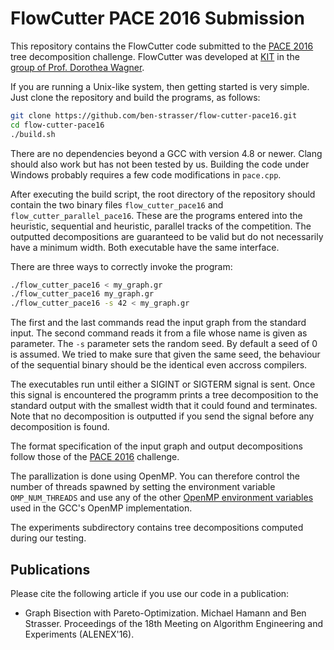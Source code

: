# FlowCutter PACE 2016 Submission

This repository contains the FlowCutter code submitted to the [PACE 2016](https://pacechallenge.wordpress.com/track-a-treewidth/) tree decomposition challenge. 
FlowCutter was developed at [KIT](https://www.kit.edu) in the [group of Prof. Dorothea Wagner](https://i11www.iti.kit.edu/).

If you are running a Unix-like system, then getting started is very simple. Just clone the repository and build the programs, as follows:

```bash
git clone https://github.com/ben-strasser/flow-cutter-pace16.git
cd flow-cutter-pace16
./build.sh
```

There are no dependencies beyond a GCC with version 4.8 or newer. Clang should also work but has not been tested by us. Building the code under Windows probably requires a few code modifications in `pace.cpp`.

After executing the build script, the root directory of the repository should contain the two binary files `flow_cutter_pace16` and `flow_cutter_parallel_pace16`. These are the programs entered into the heuristic, sequential and heuristic, parallel tracks of the competition. The outputted decompositions are guaranteed to be valid but do not necessarily have a minimum width. Both executable have the same interface. 

There are three ways to correctly invoke the program:

```bash
./flow_cutter_pace16 < my_graph.gr 
./flow_cutter_pace16 my_graph.gr
./flow_cutter_pace16 -s 42 < my_graph.gr
```

The first and the last commands read the input graph from the standard input. The second command reads it from a file whose name is given as parameter. The `-s` parameter sets the random seed. By default a seed of 0 is assumed. We tried to make sure that given the same seed, the behaviour of the sequential binary should be the identical even accross compilers.

The executables run until either a SIGINT or SIGTERM signal is sent. Once this signal is encountered the programm prints a tree decomposition to the standard output with the smallest width that it could found and terminates. Note that no decomposition is outputted if you send the signal before any decomposition is found.

The format specification of the input graph and output decompositions follow those of the [PACE 2016](https://pacechallenge.wordpress.com/track-a-treewidth/) challenge. 

The parallization is done using OpenMP. You can therefore control the number of threads spawned by setting the environment variable `OMP_NUM_THREADS` and use any of the other [OpenMP environment variables](https://gcc.gnu.org/onlinedocs/libgomp/Environment-Variables.html) used in the GCC's OpenMP implementation.

The experiments subdirectory contains tree decompositions computed during our testing.

## Publications

Please cite the following article if you use our code in a publication:

* Graph Bisection with Pareto-Optimization.
  Michael Hamann and Ben Strasser.
  Proceedings of the 18th Meeting on Algorithm Engineering and Experiments (ALENEX'16).

